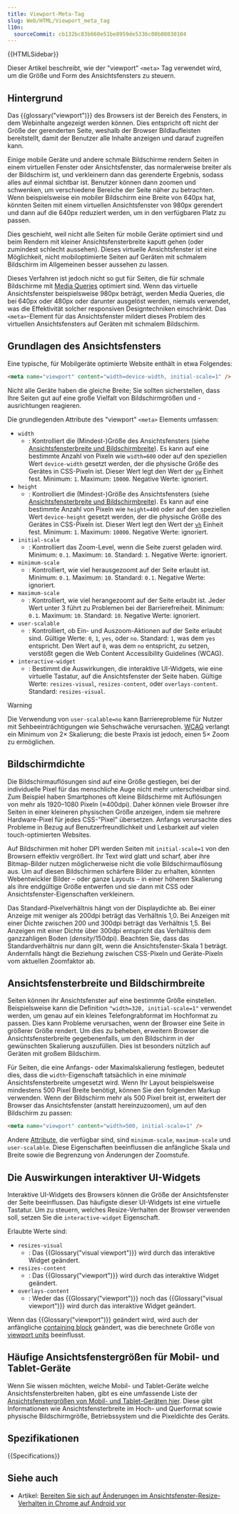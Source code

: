 ```yaml
---
title: Viewport-Meta-Tag
slug: Web/HTML/Viewport_meta_tag
l10n:
  sourceCommit: cb132bc83b660e51be8959de5336c00b08030104
---
```


{{HTMLSidebar}}

Dieser Artikel beschreibt, wie der "viewport" `<meta>` Tag verwendet wird, um die Größe und Form des Ansichtsfensters zu steuern.

## Hintergrund

Das {{glossary("viewport")}} des Browsers ist der Bereich des Fensters, in dem Webinhalte angezeigt werden können. Dies entspricht oft nicht der Größe der gerenderten Seite, weshalb der Browser Bildlaufleisten bereitstellt, damit der Benutzer alle Inhalte anzeigen und darauf zugreifen kann.

Einige mobile Geräte und andere schmale Bildschirme rendern Seiten in einem virtuellen Fenster oder Ansichtsfenster, das normalerweise breiter als der Bildschirm ist, und verkleinern dann das gerenderte Ergebnis, sodass alles auf einmal sichtbar ist. Benutzer können dann zoomen und schwenken, um verschiedene Bereiche der Seite näher zu betrachten. Wenn beispielsweise ein mobiler Bildschirm eine Breite von 640px hat, könnten Seiten mit einem virtuellen Ansichtsfenster von 980px gerendert und dann auf die 640px reduziert werden, um in den verfügbaren Platz zu passen.

Dies geschieht, weil nicht alle Seiten für mobile Geräte optimiert sind und beim Rendern mit kleiner Ansichtsfensterbreite kaputt gehen (oder zumindest schlecht aussehen). Dieses virtuelle Ansichtsfenster ist eine Möglichkeit, nicht mobiloptimierte Seiten auf Geräten mit schmalem Bildschirm im Allgemeinen besser aussehen zu lassen.

Dieses Verfahren ist jedoch nicht so gut für Seiten, die für schmale Bildschirme mit [Media Queries](/de/docs/Web/CSS/CSS_media_queries) optimiert sind. Wenn das virtuelle Ansichtsfenster beispielsweise 980px beträgt, werden Media Queries, die bei 640px oder 480px oder darunter ausgelöst werden, niemals verwendet, was die Effektivität solcher responsiven Designtechniken einschränkt. Das `<meta>`-Element für das Ansichtsfenster mildert dieses Problem des virtuellen Ansichtsfensters auf Geräten mit schmalem Bildschirm.

## Grundlagen des Ansichtsfensters

Eine typische, für Mobilgeräte optimierte Website enthält in etwa Folgendes:

```html
<meta name="viewport" content="width=device-width, initial-scale=1" />
```

Nicht alle Geräte haben die gleiche Breite; Sie sollten sicherstellen, dass Ihre Seiten gut auf eine große Vielfalt von Bildschirmgrößen und -ausrichtungen reagieren.

Die grundlegenden Attribute des "viewport" `<meta>` Elements umfassen:

- `width`
  - : Kontrolliert die (Mindest-)Größe des Ansichtsfensters (siehe [Ansichtsfensterbreite und Bildschirmbreite](#ansichtsfensterbreite_und_bildschirmbreite)). Es kann auf eine bestimmte Anzahl von Pixeln wie `width=600` oder auf den speziellen Wert `device-width` gesetzt werden, der die physische Größe des Gerätes in CSS-Pixeln ist. Dieser Wert legt den Wert der [`vw`](/de/docs/Web/CSS/length#relative_length_units_based_on_viewport) Einheit fest. Minimum: `1`. Maximum: `10000`. Negative Werte: ignoriert.
- `height`
  - : Kontrolliert die (Mindest-)Größe des Ansichtsfensters (siehe [Ansichtsfensterbreite und Bildschirmbreite](#ansichtsfensterbreite_und_bildschirmbreite)). Es kann auf eine bestimmte Anzahl von Pixeln wie `height=400` oder auf den speziellen Wert `device-height` gesetzt werden, der die physische Größe des Gerätes in CSS-Pixeln ist. Dieser Wert legt den Wert der [`vh`](/de/docs/Web/CSS/length#relative_length_units_based_on_viewport) Einheit fest. Minimum: `1`. Maximum: `10000`. Negative Werte: ignoriert.
- `initial-scale`
  - : Kontrolliert das Zoom-Level, wenn die Seite zuerst geladen wird. Minimum: `0.1`. Maximum: `10`. Standard: `1`. Negative Werte: ignoriert.
- `minimum-scale`
  - : Kontrolliert, wie viel herausgezoomt auf der Seite erlaubt ist. Minimum: `0.1`. Maximum: `10`. Standard: `0.1`. Negative Werte: ignoriert.
- `maximum-scale`
  - : Kontrolliert, wie viel herangezoomt auf der Seite erlaubt ist. Jeder Wert unter 3 führt zu Problemen bei der Barrierefreiheit. Minimum: `0.1`. Maximum: `10`. Standard: `10`. Negative Werte: ignoriert.
- `user-scalable`
  - : Kontrolliert, ob Ein- und Auszoom-Aktionen auf der Seite erlaubt sind. Gültige Werte: `0`, `1`, `yes`, oder `no`. Standard: `1`, was dem `yes` entspricht. Den Wert auf `0`, was dem `no` entspricht, zu setzen, verstößt gegen die Web Content Accessibility Guidelines (WCAG).
- `interactive-widget`
  - : Bestimmt die Auswirkungen, die interaktive UI-Widgets, wie eine virtuelle Tastatur, auf die Ansichtsfenster der Seite haben. Gültige Werte: `resizes-visual`, `resizes-content`, oder `overlays-content`. Standard: `resizes-visual`.

> [!WARNING]
> Die Verwendung von `user-scalable=no` kann Barriereprobleme für Nutzer mit Sehbeeinträchtigungen wie Sehschwäche verursachen. [WCAG](/de/docs/Web/Accessibility/Understanding_WCAG/Perceivable#guideline_1.4_make_it_easier_for_users_to_see_and_hear_content_including_separating_foreground_from_background) verlangt ein Minimum von 2× Skalierung; die beste Praxis ist jedoch, einen 5× Zoom zu ermöglichen.

## Bildschirmdichte

Die Bildschirmauflösungen sind auf eine Größe gestiegen, bei der individuelle Pixel für das menschliche Auge nicht mehr unterscheidbar sind. Zum Beispiel haben Smartphones oft kleine Bildschirme mit Auflösungen von mehr als 1920–1080 Pixeln (≈400dpi). Daher können viele Browser ihre Seiten in einer kleineren physischen Größe anzeigen, indem sie mehrere Hardware-Pixel für jedes CSS-"Pixel" übersetzen. Anfangs verursachte dies Probleme in Bezug auf Benutzerfreundlichkeit und Lesbarkeit auf vielen touch-optimierten Websites.

Auf Bildschirmen mit hoher DPI werden Seiten mit `initial-scale=1` von den Browsern effektiv vergrößert. Ihr Text wird glatt und scharf, aber ihre Bitmap-Bilder nutzen möglicherweise nicht die volle Bildschirmauflösung aus. Um auf diesen Bildschirmen schärfere Bilder zu erhalten, könnten Webentwickler Bilder – oder ganze Layouts – in einer höheren Skalierung als ihre endgültige Größe entwerfen und sie dann mit CSS oder Ansichtsfenster-Eigenschaften verkleinern.

Das Standard-Pixelverhältnis hängt von der Displaydichte ab. Bei einer Anzeige mit weniger als 200dpi beträgt das Verhältnis 1,0. Bei Anzeigen mit einer Dichte zwischen 200 und 300dpi beträgt das Verhältnis 1,5. Bei Anzeigen mit einer Dichte über 300dpi entspricht das Verhältnis dem ganzzahligen Boden (_density_/150dpi). Beachten Sie, dass das Standardverhältnis nur dann gilt, wenn die Ansichtsfenster-Skala 1 beträgt. Andernfalls hängt die Beziehung zwischen CSS-Pixeln und Geräte-Pixeln vom aktuellen Zoomfaktor ab.

## Ansichtsfensterbreite und Bildschirmbreite

Seiten können ihr Ansichtsfenster auf eine bestimmte Größe einstellen. Beispielsweise kann die Definition `"width=320, initial-scale=1"` verwendet werden, um genau auf ein kleines Telefongrabformat im Hochformat zu passen. Dies kann Probleme verursachen, wenn der Browser eine Seite in größerer Größe rendert. Um dies zu beheben, erweitern Browser die Ansichtsfensterbreite gegebenenfalls, um den Bildschirm in der gewünschten Skalierung auszufüllen. Dies ist besonders nützlich auf Geräten mit großem Bildschirm.

Für Seiten, die eine Anfangs- oder Maximalskalierung festlegen, bedeutet dies, dass die `width`-Eigenschaft tatsächlich in eine _minimale_ Ansichtsfensterbreite umgesetzt wird. Wenn Ihr Layout beispielsweise mindestens 500 Pixel Breite benötigt, können Sie den folgenden Markup verwenden. Wenn der Bildschirm mehr als 500 Pixel breit ist, erweitert der Browser das Ansichtsfenster (anstatt hereinzuzoomen), um auf den Bildschirm zu passen:

```html
<meta name="viewport" content="width=500, initial-scale=1" />
```

Andere [Attribute](/de/docs/Web/HTML/Element/meta#attributes), die verfügbar sind, sind `minimum-scale`, `maximum-scale` und `user-scalable`. Diese Eigenschaften beeinflussen die anfängliche Skala und Breite sowie die Begrenzung von Änderungen der Zoomstufe.

## Die Auswirkungen interaktiver UI-Widgets

Interaktive UI-Widgets des Browsers können die Größe der Ansichtsfenster der Seite beeinflussen. Das häufigste dieser UI-Widgets ist eine virtuelle Tastatur. Um zu steuern, welches Resize-Verhalten der Browser verwenden soll, setzen Sie die `interactive-widget` Eigenschaft.

Erlaubte Werte sind:

- `resizes-visual`
  - : Das {{Glossary("visual viewport")}} wird durch das interaktive Widget geändert.
- `resizes-content`
  - : Das {{Glossary("viewport")}} wird durch das interaktive Widget geändert.
- `overlays-content`
  - : Weder das {{Glossary("viewport")}} noch das {{Glossary("visual viewport")}} wird durch das interaktive Widget geändert.

Wenn das {{Glossary("viewport")}} geändert wird, wird auch der anfängliche [containing block](/de/docs/Web/CSS/Containing_block) geändert, was die berechnete Größe von [viewport units](/de/docs/Web/CSS/length#relative_length_units_based_on_viewport) beeinflusst.

## Häufige Ansichtsfenstergrößen für Mobil- und Tablet-Geräte

Wenn Sie wissen möchten, welche Mobil- und Tablet-Geräte welche Ansichtsfensterbreiten haben, gibt es eine umfassende Liste der [Ansichtsfenstergrößen von Mobil- und Tablet-Geräten hier](https://experienceleague.adobe.com/en/docs/target/using/experiences/vec/mobile-viewports). Diese gibt Informationen wie Ansichtsfensterbreite im Hoch- und Querformat sowie physische Bildschirmgröße, Betriebssystem und die Pixeldichte des Geräts.

## Spezifikationen

{{Specifications}}

## Siehe auch

- Artikel: [Bereiten Sie sich auf Änderungen im Ansichtsfenster-Resize-Verhalten in Chrome auf Android vor](https://developer.chrome.com/blog/viewport-resize-behavior/)
